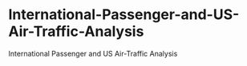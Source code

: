 # International-Passenger-and-US-Air-Traffic-Analysis
International Passenger and US Air-Traffic Analysis
